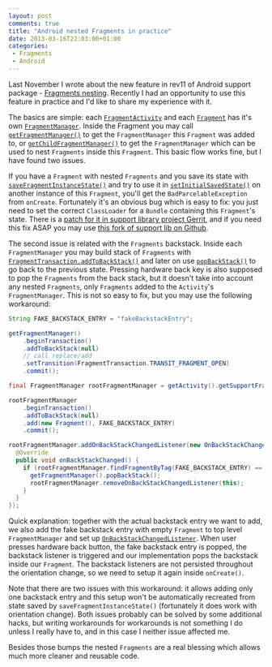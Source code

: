 ```yaml
---
layout: post
comments: true
title: "Android nested Fragments in practice"
date: 2013-03-16T22:03:00+01:00
categories:
 - Fragments
 - Android
---
```


Last November I wrote about the new feature in rev11 of Android support package - [Fragments nesting](/blog/2012/11/13/android-gets-nested-fragments). Recently I had an opportunity to use this feature in practice and I'd like to share my experience with it.

The basics are simple: each [`FragmentActivity`](http://developer.android.com/reference/android/support/v4/app/FragmentActivity.html) and each [`Fragment`](http://developer.android.com/reference/android/support/v4/app/Fragment.html) has it's own [`FragmentManager`](http://developer.android.com/reference/android/support/v4/app/FragmentManager.html). Inside the Fragment you may call [`getFragmentManager()`](http://developer.android.com/reference/android/support/v4/app/Fragment.html#getFragmentManager%28%29) to get the `FragmentManager` this `Fragment` was added to, or [`getChildFragmentManager()`](http://developer.android.com/reference/android/support/v4/app/Fragment.html#getChildFragmentManager%28%29) to get the `FragmentManager` which can be used to nest `Fragments` inside this `Fragment`. This basic flow works fine, but I have found two issues.

If you have a `Fragment` with nested `Fragments` and you save its state with [`saveFragmentInstanceState()`](http://developer.android.com/reference/android/support/v4/app/FragmentManager.html#saveFragmentInstanceState%28android.support.v4.app.Fragment%29) and try to use it in [`setInitialSavedState()`](http://developer.android.com/reference/android/support/v4/app/Fragment.html#setInitialSavedState%28android.support.v4.app.Fragment.SavedState%29) on another instance of this `Fragment`, you'll get the `BadParcelableException` from `onCreate`. Fortunately it's an obvious bug which is easy to fix: you just need to set the correct `ClassLoader` for a `Bundle` containing this `Fragment`'s state. There is a [patch for it in support library project Gerrit](https://android-review.googlesource.com/#/c/40760/), and if you need this fix ASAP you may use [this fork of support lib on Github](https://github.com/futuresimple/android-support-v4).

The second issue is related with the `Fragments` backstack. Inside each `FragmentManager` you may build stack of `Fragments` with [`FragmentTransaction.addToBackStack()`](http://developer.android.com/reference/android/support/v4/app/FragmentTransaction.html#addToBackStack%28java.lang.String%29) and later on use [`popBackStack()`](http://developer.android.com/reference/android/support/v4/app/FragmentManager.html#popBackStack%28%29) to go back to the previous state. Pressing hardware back key is also supposed to pop the `Fragments` from the back stack, but it doesn't take into account any nested `Fragments`, only `Fragments` added to the `Activity`'s `FragmentManager`. This is not so easy to fix, but you may use the following workaround:

``` java
String FAKE_BACKSTACK_ENTRY = "fakeBackstackEntry";

getFragmentManager()
    .beginTransaction()
    .addToBackStack(null)
    // call replace/add
    .setTransition(FragmentTransaction.TRANSIT_FRAGMENT_OPEN)
    .commit();

final FragmentManager rootFragmentManager = getActivity().getSupportFragmentManager();

rootFragmentManager
    .beginTransaction()
    .addToBackStack(null)
    .add(new Fragment(), FAKE_BACKSTACK_ENTRY)
    .commit();

rootFragmentManager.addOnBackStackChangedListener(new OnBackStackChangedListener() {
  @Override
  public void onBackStackChanged() {
    if (rootFragmentManager.findFragmentByTag(FAKE_BACKSTACK_ENTRY) == null) {
      getFragmentManager().popBackStack();
      rootFragmentManager.removeOnBackStackChangedListener(this);
    }
  }
});
```

Quick explanation: together with the actual backstack entry we want to add, we also add the fake backstack entry with empty `Fragment` to top level `FragmentManager` and set up [`OnBackStackChangedListener`](http://developer.android.com/reference/android/support/v4/app/FragmentManager.OnBackStackChangedListener.html). When user presses hardware back button, the fake backstack entry is popped, the backstack listener is triggered and our implementation pops the backstack inside our `Fragment`. The backstack listeners are not persisted throughout the orientation change, so we need to setup it again inside `onCreate()`.

Note that there are two issues with this workaround: it allows adding only one backstack entry and this setup won't be automatically recreated from state saved by `saveFragmentInstanceState()` (fortunately it does work with orientation change). Both issues probably can be solved by some additional hacks, but writing workarounds for workarounds is not something I do unless I really have to, and in this case I neither issue affected me.

Besides those bumps the nested `Fragments` are a real blessing which allows much more cleaner and reusable code.

